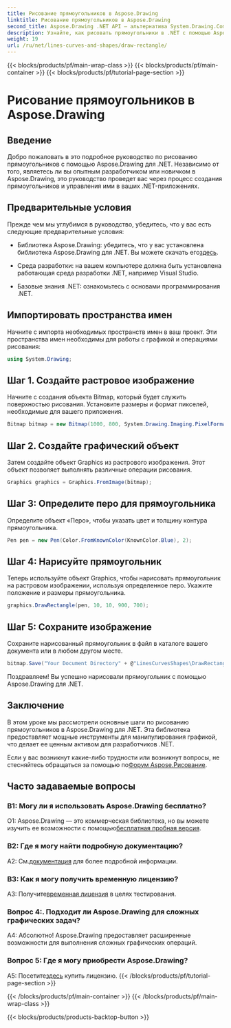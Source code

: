 ```yaml
---
title: Рисование прямоугольников в Aspose.Drawing
linktitle: Рисование прямоугольников в Aspose.Drawing
second_title: Aspose.Drawing .NET API — альтернатива System.Drawing.Common
description: Узнайте, как рисовать прямоугольники в .NET с помощью Aspose.Drawing. Пошаговое руководство с примерами кода.
weight: 19
url: /ru/net/lines-curves-and-shapes/draw-rectangle/
---
```


{{< blocks/products/pf/main-wrap-class >}}
{{< blocks/products/pf/main-container >}}
{{< blocks/products/pf/tutorial-page-section >}}

# Рисование прямоугольников в Aspose.Drawing

## Введение

Добро пожаловать в это подробное руководство по рисованию прямоугольников с помощью Aspose.Drawing для .NET. Независимо от того, являетесь ли вы опытным разработчиком или новичком в Aspose.Drawing, это руководство проведет вас через процесс создания прямоугольников и управления ими в ваших .NET-приложениях.

## Предварительные условия

Прежде чем мы углубимся в руководство, убедитесь, что у вас есть следующие предварительные условия:

- Библиотека Aspose.Drawing: убедитесь, что у вас установлена библиотека Aspose.Drawing для .NET. Вы можете скачать его[здесь](https://releases.aspose.com/drawing/net/).

- Среда разработки: на вашем компьютере должна быть установлена работающая среда разработки .NET, например Visual Studio.

- Базовые знания .NET: ознакомьтесь с основами программирования .NET.

## Импортировать пространства имен

Начните с импорта необходимых пространств имен в ваш проект. Эти пространства имен необходимы для работы с графикой и операциями рисования:

```csharp
using System.Drawing;
```

## Шаг 1. Создайте растровое изображение

Начните с создания объекта Bitmap, который будет служить поверхностью рисования. Установите размеры и формат пикселей, необходимые для вашего приложения.

```csharp
Bitmap bitmap = new Bitmap(1000, 800, System.Drawing.Imaging.PixelFormat.Format32bppPArgb);
```

## Шаг 2. Создайте графический объект

Затем создайте объект Graphics из растрового изображения. Этот объект позволяет выполнять различные операции рисования.

```csharp
Graphics graphics = Graphics.FromImage(bitmap);
```

## Шаг 3: Определите перо для прямоугольника

Определите объект «Перо», чтобы указать цвет и толщину контура прямоугольника.

```csharp
Pen pen = new Pen(Color.FromKnownColor(KnownColor.Blue), 2);
```

## Шаг 4: Нарисуйте прямоугольник

Теперь используйте объект Graphics, чтобы нарисовать прямоугольник на растровом изображении, используя определенное перо. Укажите положение и размеры прямоугольника.

```csharp
graphics.DrawRectangle(pen, 10, 10, 900, 700);
```

## Шаг 5: Сохраните изображение

Сохраните нарисованный прямоугольник в файл в каталоге вашего документа или в любом другом месте.

```csharp
bitmap.Save("Your Document Directory" + @"LinesCurvesShapes\DrawRectangle_out.png");
```

Поздравляем! Вы успешно нарисовали прямоугольник с помощью Aspose.Drawing для .NET.

## Заключение

В этом уроке мы рассмотрели основные шаги по рисованию прямоугольников в Aspose.Drawing для .NET. Эта библиотека предоставляет мощные инструменты для манипулирования графикой, что делает ее ценным активом для разработчиков .NET.

 Если у вас возникнут какие-либо трудности или возникнут вопросы, не стесняйтесь обращаться за помощью по[Форум Aspose.Рисование](https://forum.aspose.com/c/diagram/17).

## Часто задаваемые вопросы

### В1: Могу ли я использовать Aspose.Drawing бесплатно?

 О1: Aspose.Drawing — это коммерческая библиотека, но вы можете изучить ее возможности с помощью[бесплатная пробная версия](https://releases.aspose.com/).

### В2: Где я могу найти подробную документацию?

 A2: См.[документация](https://reference.aspose.com/drawing/net/) для более подробной информации.

### В3: Как я могу получить временную лицензию?

 A3: Получите[временная лицензия](https://purchase.aspose.com/temporary-license/) в целях тестирования.

### Вопрос 4:. Подходит ли Aspose.Drawing для сложных графических задач?

А4: Абсолютно! Aspose.Drawing предоставляет расширенные возможности для выполнения сложных графических операций.

### Вопрос 5: Где я могу приобрести Aspose.Drawing?

 А5: Посетите[здесь](https://purchase.aspose.com/buy) купить лицензию.
{{< /blocks/products/pf/tutorial-page-section >}}

{{< /blocks/products/pf/main-container >}}
{{< /blocks/products/pf/main-wrap-class >}}

{{< blocks/products/products-backtop-button >}}
